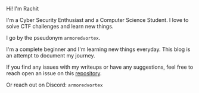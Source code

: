 Hi! I'm Rachit

I'm a Cyber Security Enthusiast and a Computer Science Student. I love to solve CTF challenges and learn new things.

I go by the pseudonym `armoredvortex`.

I'm a complete beginner and I'm learning new things everyday. This blog is an attempt to document my journey.

If you find any issues with my writeups or have any suggestions, feel free to reach open an issue on this [repository](https://github.com/armoredvortex/ctf-writeups).

Or reach out on Discord: `armoredvortex`
